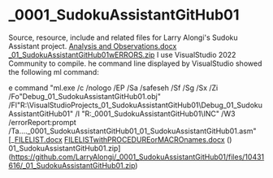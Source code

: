 # _0001_SudokuAssistantGitHub01
Source, resource, include and related files for Larry Alongi's Sudoku Assistant project.
[Analysis and Observations.docx](https://github.com/LarryAlongi/_0001_SudokuAssistantGitHub01/files/10433368/Analysis.and.Observations.docx)
[_01_SudokuAssistantGitHub01wERRORS.zip](https://github.com/LarryAlongi/_0001_SudokuAssistantGitHub01/files/10433399/_01_SudokuAssistantGitHub01wERRORS.zip)
I use VisualStudio 2022 Community to compile.  he command line displayed by VisualStudio showed the following ml command:

e command "ml.exe /c /nologo /EP /Sa /safeseh /Sf /Sg /Sx /Zi /Fo"Debug\_01_SudokuAssistantGitHub01.obj" /Fl"R:\VisualStudioProjects\_01_SudokuAssistantGitHub01\Debug\_01_SudokuAssistantGitHub01" /I "R:\_0001_SudokuAssistantGitHub01\INC" /W3 /errorReport:prompt  /Ta..\..\_0001_SudokuAssistantGitHub01\_01_SudokuAssistantGitHub01.asm"
[_[FILELIST.docx](https://github.com/LarryAlongi/_0001_SudokuAssistantGitHub01/files/10431708/FILELIST.docx)
[FILELISTwithPROCEDUREorMACROnames.docx](https://github.com/LarryAlongi/_0001_SudokuAssistantGitHub01/files/10433530/FILELISTwithPROCEDUREorMACROnames.docx)
()
01_SudokuAssistantGitHub01.zip](https://github.com/LarryAlongi/_0001_SudokuAssistantGitHub01/files/10431616/_01_SudokuAssistantGitHub01.zip)
